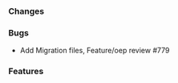 <!--
SPDX-FileCopyrightText: 2025 Christian Winger <c@wingechr.de>
SPDX-FileCopyrightText: 2025 Christian Hofmann <christian.hofmann@rl-institut.de>

SPDX-License-Identifier: CC0-1.0
-->

### Changes

### Bugs

- Add Migration files, Feature/oep review #779

### Features
